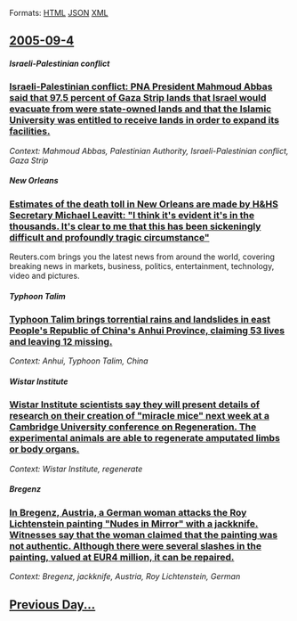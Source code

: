 
Formats: [HTML](2005/09/4/index.html)  [JSON](2005/09/4/index.json)  [XML](2005/09/4/index.xml)  

## [2005-09-4](/news/2005/09/4/index.md)

##### Israeli-Palestinian conflict
### [ Israeli-Palestinian conflict: PNA President Mahmoud Abbas said that 97.5 percent of Gaza Strip lands that Israel would evacuate from were state-owned lands and that the Islamic University was entitled to receive lands in order to expand its facilities.](/news/2005/09/4/israeli-palestinian-conflict-pna-president-mahmoud-abbas-said-that-97-5-percent-of-gaza-strip-lands-that-israel-would-evacuate-from-were-s.md)
_Context: Mahmoud Abbas, Palestinian Authority, Israeli-Palestinian conflict, Gaza Strip_

##### New Orleans
### [ Estimates of the death toll in New Orleans are made by H&HS Secretary Michael Leavitt: "I think it's evident it's in the thousands. It's clear to me that this has been sickeningly difficult and profoundly tragic circumstance" ](/news/2005/09/4/estimates-of-the-death-toll-in-new-orleans-are-made-by-h-hs-secretary-michael-leavitt-i-think-it-s-evident-it-s-in-the-thousands-it-s-cl.md)
Reuters.com brings you the latest news from around the world, covering breaking news in markets, business, politics, entertainment, technology, video and pictures.

##### Typhoon Talim
### [ Typhoon Talim brings torrential rains and landslides in east People's Republic of China's Anhui Province, claiming 53 lives and leaving 12 missing. ](/news/2005/09/4/typhoon-talim-brings-torrential-rains-and-landslides-in-east-people-s-republic-of-china-s-anhui-province-claiming-53-lives-and-leaving-12.md)
_Context: Anhui, Typhoon Talim, China_

##### Wistar Institute
### [ Wistar Institute scientists say they will present details of research on their creation of "miracle mice" next week at a Cambridge University conference on Regeneration. The experimental animals are able to regenerate amputated limbs or body organs.](/news/2005/09/4/wistar-institute-scientists-say-they-will-present-details-of-research-on-their-creation-of-miracle-mice-next-week-at-a-cambridge-universi.md)
_Context: Wistar Institute, regenerate_

##### Bregenz
### [ In Bregenz, Austria, a German woman attacks the Roy Lichtenstein painting "Nudes in Mirror" with a jackknife. Witnesses say that the woman claimed that the painting was not authentic. Although there were several slashes in the painting, valued at EUR4 million, it can be repaired. ](/news/2005/09/4/in-bregenz-austria-a-german-woman-attacks-the-roy-lichtenstein-painting-nudes-in-mirror-with-a-jackknife-witnesses-say-that-the-woman.md)
_Context: Bregenz, jackknife, Austria, Roy Lichtenstein, German_

## [Previous Day...](/news/2005/09/3/index.md)

